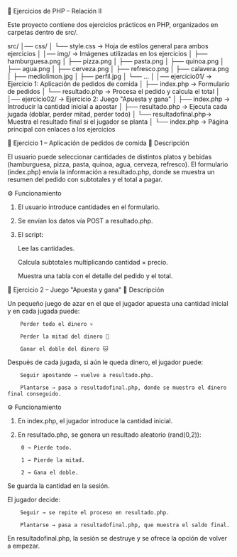📘 Ejercicios de PHP – Relación II

Este proyecto contiene dos ejercicios prácticos en PHP, organizados en carpetas dentro de src/.

src/
│── css/
│   └── style.css        → Hoja de estilos general para ambos ejercicios
│
│── img/                 → Imágenes utilizadas en los ejercicios
│   ├── hamburguesa.png
│   ├── pizza.png
│   ├── pasta.png
│   ├── quinoa.png
│   ├── agua.png
│   ├── cerveza.png
│   ├── refresco.png
│   ├── calavera.png
│   ├── mediolimon.jpg
│   ├── perfil.jpg
│   └── ...
│
│── ejercicio01/          → Ejercicio 1: Aplicación de pedidos de comida
│   ├── index.php         → Formulario de pedidos
│   └── resultado.php     → Procesa el pedido y calcula el total
│
│── ejercicio02/          → Ejercicio 2: Juego "Apuesta y gana"
│   ├── index.php         → Introducir la cantidad inicial a apostar
│   ├── resultado.php     → Ejecuta cada jugada (doblar, perder mitad, perder todo)
│   └── resultadofinal.php→ Muestra el resultado final si el jugador se planta
│
└── index.php             → Página principal con enlaces a los ejercicios


🥗 Ejercicio 1 – Aplicación de pedidos de comida
📌 Descripción

El usuario puede seleccionar cantidades de distintos platos y bebidas (hamburguesa, pizza, pasta, quinoa, agua, cerveza, refresco).
El formulario (index.php) envía la información a resultado.php, donde se muestra un resumen del pedido con subtotales y el total a pagar.

⚙️ Funcionamiento

1. El usuario introduce cantidades en el formulario.

2. Se envían los datos vía POST a resultado.php.

3. El script:

    Lee las cantidades.

    Calcula subtotales multiplicando cantidad × precio.

    Muestra una tabla con el detalle del pedido y el total.



🎲 Ejercicio 2 – Juego "Apuesta y gana"
📌 Descripción

Un pequeño juego de azar en el que el jugador apuesta una cantidad inicial y en cada jugada puede:

        Perder todo el dinero 💀

        Perder la mitad del dinero 🍋

        Ganar el doble del dinero 🐱

Después de cada jugada, si aún le queda dinero, el jugador puede:

        Seguir apostando → vuelve a resultado.php.

        Plantarse → pasa a resultadofinal.php, donde se muestra el dinero final conseguido.

⚙️ Funcionamiento

1. En index.php, el jugador introduce la cantidad inicial.

2. En resultado.php, se genera un resultado aleatorio (rand(0,2)):

        0 → Pierde todo.

        1 → Pierde la mitad.

        2 → Gana el doble.

Se guarda la cantidad en la sesión.

El jugador decide:

        Seguir → se repite el proceso en resultado.php.

        Plantarse → pasa a resultadofinal.php, que muestra el saldo final.

En resultadofinal.php, la sesión se destruye y se ofrece la opción de volver a empezar.